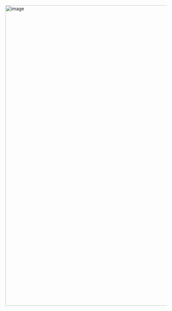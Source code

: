 <img width="938" alt="image" src="https://github.com/user-attachments/assets/86cab14c-6621-47b3-b43d-c70f1f885ece" />
